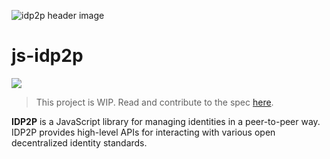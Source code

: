 ![idp2p header image](https://uploads-ssl.webflow.com/5ebcbef3ac4954196dcdc7b5/5f22e627441c167654b742ba_idp2p.jpg)

# js-idp2p
[![](https://img.shields.io/badge/Chat%20on-Discord-orange.svg?style=flat)](https://discord.gg/XpBAQtX)

> This project is WIP. Read and contribute to the spec [here](https://www.notion.so/threebox/IDP2P-IDW-2-0-e713338a094a44758ce2c3f21cdce27e).

**IDP2P** is a JavaScript library for managing identities in a peer-to-peer way. IDP2P provides high-level APIs for interacting with various open decentralized identity standards.
